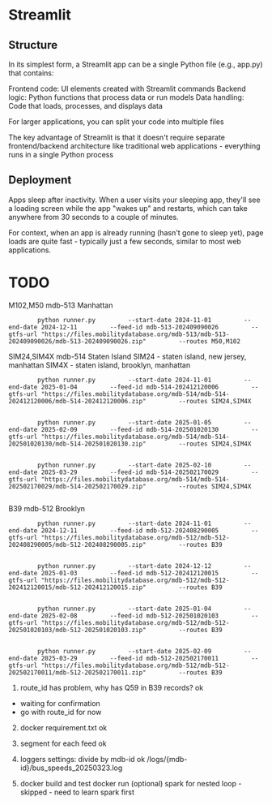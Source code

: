 # Streamlit
## Structure

In its simplest form, a Streamlit app can be a single Python file (e.g., app.py) that contains:

Frontend code: UI elements created with Streamlit commands
Backend logic: Python functions that process data or run models
Data handling: Code that loads, processes, and displays data

For larger applications, you can split your code into multiple files

The key advantage of Streamlit is that it doesn't require separate frontend/backend architecture like traditional web applications - everything runs in a single Python process

## Deployment

Apps sleep after inactivity. When a user visits your sleeping app, they'll see a loading screen while the app "wakes up" and restarts, which can take anywhere from 30 seconds to a couple of minutes.

For context, when an app is already running (hasn't gone to sleep yet), page loads are quite fast - typically just a few seconds, similar to most web applications.

# TODO

M102,M50
mdb-513 Manhattan
```
        python runner.py         --start-date 2024-11-01         --end-date 2024-12-11         --feed-id mdb-513-202409090026         --gtfs-url "https://files.mobilitydatabase.org/mdb-513/mdb-513-202409090026/mdb-513-202409090026.zip"         --routes M50,M102
```


SIM24,SIM4X
mdb-514 Staten Island
SIM24 - staten island, new jersey, manhattan
SIM4X - staten island, brooklyn, manhattan

```
        python runner.py         --start-date 2024-11-01         --end-date 2025-01-04         --feed-id mdb-514-202412120006         --gtfs-url "https://files.mobilitydatabase.org/mdb-514/mdb-514-202412120006/mdb-514-202412120006.zip"         --routes SIM24,SIM4X
        

        python runner.py         --start-date 2025-01-05         --end-date 2025-02-09         --feed-id mdb-514-202501020130         --gtfs-url "https://files.mobilitydatabase.org/mdb-514/mdb-514-202501020130/mdb-514-202501020130.zip"         --routes SIM24,SIM4X
        

        python runner.py         --start-date 2025-02-10         --end-date 2025-03-29         --feed-id mdb-514-202502170029         --gtfs-url "https://files.mobilitydatabase.org/mdb-514/mdb-514-202502170029/mdb-514-202502170029.zip"         --routes SIM24,SIM4X


```

B39
mdb-512 Brooklyn
```
        python runner.py         --start-date 2024-11-01         --end-date 2024-12-11         --feed-id mdb-512-202408290005         --gtfs-url "https://files.mobilitydatabase.org/mdb-512/mdb-512-202408290005/mdb-512-202408290005.zip"         --routes B39
        

        python runner.py         --start-date 2024-12-12         --end-date 2025-01-03         --feed-id mdb-512-202412120015         --gtfs-url "https://files.mobilitydatabase.org/mdb-512/mdb-512-202412120015/mdb-512-202412120015.zip"         --routes B39
        

        python runner.py         --start-date 2025-01-04         --end-date 2025-02-08         --feed-id mdb-512-202501020103         --gtfs-url "https://files.mobilitydatabase.org/mdb-512/mdb-512-202501020103/mdb-512-202501020103.zip"         --routes B39
        

        python runner.py         --start-date 2025-02-09         --end-date 2025-03-29         --feed-id mdb-512-202502170011         --gtfs-url "https://files.mobilitydatabase.org/mdb-512/mdb-512-202502170011/mdb-512-202502170011.zip"         --routes B39
```



1. route_id has problem, why has Q59 in B39 records? ok
- waiting for confirmation
- go with route_id for now

2. docker requirement.txt ok

3. segment for each feed ok

4. loggers settings: divide by mdb-id ok
/logs/{mdb-id}/bus_speeds_20250323.log

5. docker build and test
docker run 
(optional) spark for nested loop - skipped - need to learn spark first
